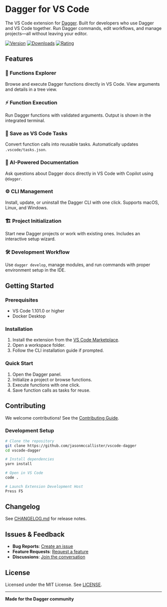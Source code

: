 # Dagger for VS Code

The VS Code extension for [Dagger](https://dagger.io). Built for developers who use Dagger and VS Code together. Run Dagger commands, edit workflows, and manage projects—all without leaving your editor.

[![Version](https://img.shields.io/visual-studio-marketplace/v/jasonmccallister.vscode-dagger)](https://marketplace.visualstudio.com/items?itemName=jasonmccallister.vscode-dagger)
[![Downloads](https://img.shields.io/visual-studio-marketplace/d/jasonmccallister.vscode-dagger)](https://marketplace.visualstudio.com/items?itemName=jasonmccallister.vscode-dagger)
[![Rating](https://img.shields.io/visual-studio-marketplace/r/jasonmccallister.vscode-dagger)](https://marketplace.visualstudio.com/items?itemName=jasonmccallister.vscode-dagger)

## Features

### 🌲 Functions Explorer
Browse and execute Dagger functions directly in VS Code. View arguments and details in a tree view.

### ⚡ Function Execution
Run Dagger functions with validated arguments. Output is shown in the integrated terminal.

### 📝 Save as VS Code Tasks
Convert function calls into reusable tasks. Automatically updates `.vscode/tasks.json`.

### 🤖 AI-Powered Documentation
Ask questions about Dagger docs directly in VS Code with Copilot using `@dagger`.

### ⚙️ CLI Management
Install, update, or uninstall the Dagger CLI with one click. Supports macOS, Linux, and Windows.

### 🏗️ Project Initialization
Start new Dagger projects or work with existing ones. Includes an interactive setup wizard.

### 🛠️ Development Workflow
Use `dagger develop`, manage modules, and run commands with proper environment setup in the IDE.

## Getting Started

### Prerequisites
- VS Code 1.101.0 or higher
- Docker Desktop

### Installation
1. Install the extension from the [VS Code Marketplace](https://marketplace.visualstudio.com/items?itemName=jasonmccallister.vscode-dagger).
2. Open a workspace folder.
3. Follow the CLI installation guide if prompted.

### Quick Start
1. Open the Dagger panel.
2. Initialize a project or browse functions.
3. Execute functions with one click.
4. Save function calls as tasks for reuse.

## Contributing

We welcome contributions! See the [Contributing Guide](CONTRIBUTING.md).

### Development Setup

```bash
# Clone the repository
git clone https://github.com/jasonmccallister/vscode-dagger
cd vscode-dagger

# Install dependencies
yarn install

# Open in VS Code
code .

# Launch Extension Development Host
Press F5
```

## Changelog

See [CHANGELOG.md](CHANGELOG.md) for release notes.

## Issues & Feedback

- **Bug Reports**: [Create an issue](https://github.com/jasonmccallister/vscode-dagger/issues/new?template=bug_report.md)
- **Feature Requests**: [Request a feature](https://github.com/jasonmccallister/vscode-dagger/issues/new?template=feature_request.md)
- **Discussions**: [Join the conversation](https://github.com/jasonmccallister/vscode-dagger/discussions)

## License

Licensed under the MIT License. See [LICENSE](LICENSE).

---

**Made for the Dagger community**